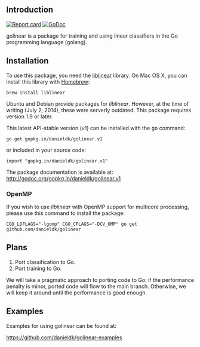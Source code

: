 ## Introduction

[![Report card](http://goreportcard.com/badge/danieldk/golinear)](http://goreportcard.com/report/danieldk/golinear)
[![GoDoc](https://godoc.org/gopkg.in/danieldk/golinear.v1?status.svg)](https://godoc.org/gopkg.in/danieldk/golinear.v1)

golinear is a package for training and using linear classifiers in the Go
programming language (golang).

## Installation

To use this package, you need the
[liblinear](http://www.csie.ntu.edu.tw/~cjlin/liblinear/) library. On Mac
OS X, you can install this library with
[Homebrew](http://mxcl.github.com/homebrew/):

    brew install liblinear

Ubuntu and Debian provide packages for *liblinear*. However, at the time of
writing (July 2, 2014), these were serverly outdated. This package requires
version 1.9 or later.

This latest API-stable version (v1) can be installed with the <tt>go</tt>
command:

    go get gopkg.in/danieldk/golinear.v1

or included in your source code:

    import "gopkg.in/danieldk/golinear.v1"

The package documentation is available at: http://godoc.org/gopkg.in/danieldk/golinear.v1

### OpenMP

If you wish to use *liblinear* with OpenMP support for multicore processing, 
please use this command to install the package:

    CGO_LDFLAGS="-lgomp" CGO_CFLAGS="-DCV_OMP" go get github.com/danieldk/golinear

## Plans

1. Port classification to Go.
2. Port training to Go.

We will take a pragmatic approach to porting code to Go: if the performance penalty is minor,
ported code will flow to the main branch. Otherwise, we will keep it around until the performance
is good enough.

## Examples

Examples for using golinear can be found at:

https://github.com/danieldk/golinear-examples
